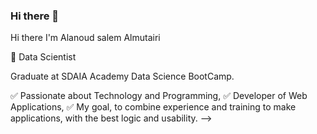 ### Hi there 👋

Hi there I'm Alanoud salem Almutairi

🚀 Data Scientist 

 Graduate at SDAIA Academy Data Science BootCamp.

✅ Passionate about Technology and Programming, 
✅ Developer of Web Applications, 
✅ My goal, to combine experience and training to make applications, with the best logic and usability.
-->
